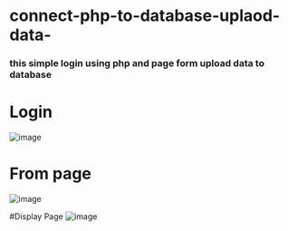 # connect-php-to-database-uplaod-data-
### this simple login using php and page form upload data to database
# Login


![image](https://user-images.githubusercontent.com/63082758/202924267-037337ff-e558-4948-ba43-181b45437117.png)

# From page
![image](https://user-images.githubusercontent.com/63082758/202924472-1ab31b88-1bd1-481f-b939-fc6aac4d7189.png)


#Display Page
![image](https://user-images.githubusercontent.com/63082758/202924895-bc461c19-75ec-48bd-b94b-93f0b6ecf947.png)
